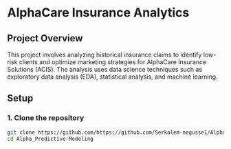 # AlphaCare Insurance Analytics

## Project Overview

This project involves analyzing historical insurance claims to identify low-risk clients and optimize marketing strategies for AlphaCare Insurance Solutions (ACIS). The analysis uses data science techniques such as exploratory data analysis (EDA), statistical analysis, and machine learning.

## Setup

### 1. Clone the repository

```bash
git clone https://github.com/https://github.com/Serkalem-negusse1/Alpha_Predictive-Modeling.git
cd Alpha_Predictive-Modeling
